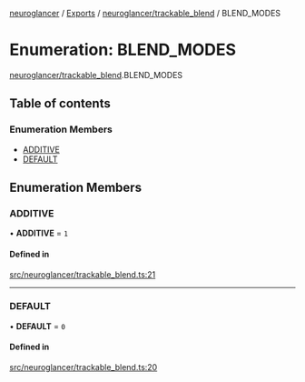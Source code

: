 [neuroglancer](../README.md) / [Exports](../modules.md) / [neuroglancer/trackable\_blend](../modules/neuroglancer_trackable_blend.md) / BLEND\_MODES

# Enumeration: BLEND\_MODES

[neuroglancer/trackable_blend](../modules/neuroglancer_trackable_blend.md).BLEND_MODES

## Table of contents

### Enumeration Members

- [ADDITIVE](neuroglancer_trackable_blend.BLEND_MODES.md#additive)
- [DEFAULT](neuroglancer_trackable_blend.BLEND_MODES.md#default)

## Enumeration Members

### ADDITIVE

• **ADDITIVE** = ``1``

#### Defined in

[src/neuroglancer/trackable_blend.ts:21](https://github.com/ActiveBrainAtlas2/neuroglancer/blob/91617476/src/neuroglancer/trackable_blend.ts#L21)

___

### DEFAULT

• **DEFAULT** = ``0``

#### Defined in

[src/neuroglancer/trackable_blend.ts:20](https://github.com/ActiveBrainAtlas2/neuroglancer/blob/91617476/src/neuroglancer/trackable_blend.ts#L20)
